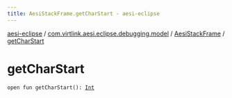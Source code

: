 ```yaml
---
title: AesiStackFrame.getCharStart - aesi-eclipse
---
```


[aesi-eclipse](../../index.html) / [com.virtlink.aesi.eclipse.debugging.model](../index.html) / [AesiStackFrame](index.html) / [getCharStart](.)

# getCharStart

`open fun getCharStart(): `[`Int`](https://kotlinlang.org/api/latest/jvm/stdlib/kotlin/-int/index.html)